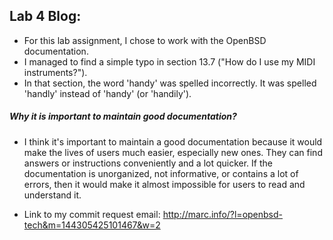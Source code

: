 ## Lab 4 Blog:

* For this lab assignment, I chose to work with the OpenBSD documentation.
 * I managed to find a simple typo in section 13.7 ("How do I use my MIDI instruments?").
 * In that section, the word 'handy' was spelled incorrectly. It was spelled 'handly' instead of 'handy' (or 'handily').

##### Why it is important to maintain good documentation?
 * I think it's important to maintain a good documentation because it would make the lives of users much easier, especially new ones.  They can find answers or instructions conveniently and a lot quicker.  If the documentation is unorganized, not informative, or contains a lot of errors, then it would make it almost impossible for users to read and understand it.

* Link to my commit request email: http://marc.info/?l=openbsd-tech&m=144305425101467&w=2
